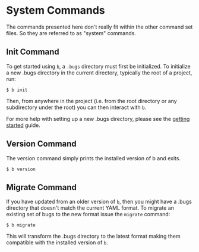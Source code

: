 System Commands
========================================================================================================================
The commands presented here don't really fit within the other command set files.  So they are referred to as "system" commands.



Init Command
------------------------------------------------------------------------------------------------------------------------
To get started using `b`, a `.bugs` directory must first be initialized.  To initialize a new .bugs directory in the current directory, typically the root of a project, run:

    $ b init

Then, from anywhere in the project (i.e. from the root directory or any subdirectory under the root) you can then interact with `b`.

For more help with setting up a new .bugs directory, please see the [getting started](../getting_started) guide.



Version Command
------------------------------------------------------------------------------------------------------------------------
The version command simply prints the installed version of b and exits.

    $ b version




Migrate Command
------------------------------------------------------------------------------------------------------------------------
If you have updated from an older version of `b`, then you might have a .bugs directory that doesn't match the current YAML format.  To migrate an existing set of bugs to the new format issue the `migrate` command:

    $ b migrate

This will transform the .bugs directory to the latest format making them compatible with the installed version of `b`.
